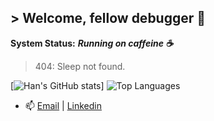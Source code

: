 ## > Welcome, fellow debugger 👋
**System Status:** ***Running on caffeine ☕***  
> 404: Sleep not found.

[![Han's GitHub stats](http://readme-stats-smoky-seven.vercel.app/api?username=han-nwin&show_icons=true&theme=catppuccin_mocha)]
![Top Languages](https://readme-stats-smoky-seven.vercel.app/api/top-langs/?username=han-nwin&hide=tex&hide_progress=true&show_icons=true&theme=catppuccin_mocha)


- 📫 [Email](mailto:hannguyen.win@gmail.com) | [Linkedin](https://www.linkedin.com/in/tan-han-nguyen/)
